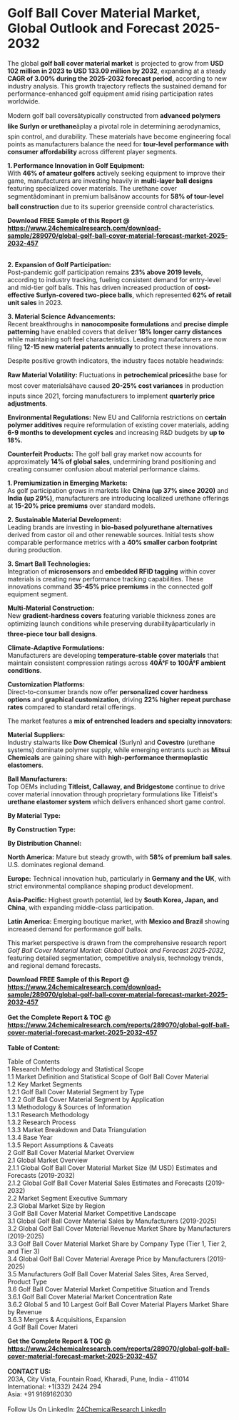 <h1>Golf Ball Cover Material Market, Global Outlook and Forecast 2025-2032</h1><p>The global <strong>golf ball cover material market</strong> is projected to grow from <strong>USD 102 million in 2023 to USD 133.09 million by 2032</strong>, expanding at a steady <strong>CAGR of 3.00% during the 2025-2032 forecast period</strong>, according to new industry analysis. This growth trajectory reflects the sustained demand for performance-enhanced golf equipment amid rising participation rates worldwide.</p><p>Modern golf ball coversâtypically constructed from <strong>advanced polymers like Surlyn or urethane</strong>âplay a pivotal role in determining aerodynamics, spin control, and durability. These materials have become engineering focal points as manufacturers balance the need for <strong>tour-level performance with consumer affordability</strong> across different player segments.</p><p><strong>1. Performance Innovation in Golf Equipment:</strong><br>
With <strong>46% of amateur golfers</strong> actively seeking equipment to improve their game, manufacturers are investing heavily in <strong>multi-layer ball designs</strong> featuring specialized cover materials. The urethane cover segmentâdominant in premium ballsânow accounts for <strong>58% of tour-level ball construction</strong> due to its superior greenside control characteristics.</p><div><b>Download FREE Sample of this Report @ 
            <a href="https://www.24chemicalresearch.com/download-sample/289070/global-golf-ball-cover-material-forecast-market-2025-2032-457">
            https://www.24chemicalresearch.com/download-sample/289070/global-golf-ball-cover-material-forecast-market-2025-2032-457</a></b></div><br><p><strong>2. Expansion of Golf Participation:</strong><br>
Post-pandemic golf participation remains <strong>23% above 2019 levels</strong>, according to industry tracking, fueling consistent demand for entry-level and mid-tier golf balls. This has driven increased production of <strong>cost-effective Surlyn-covered two-piece balls</strong>, which represented <strong>62% of retail unit sales</strong> in 2023.</p><p><strong>3. Material Science Advancements:</strong><br>
Recent breakthroughs in <strong>nanocomposite formulations</strong> and <strong>precise dimple patterning</strong> have enabled covers that deliver <strong>18% longer carry distances</strong> while maintaining soft feel characteristics. Leading manufacturers are now filing <strong>12-15 new material patents annually</strong> to protect these innovations.</p><p>Despite positive growth indicators, the industry faces notable headwinds:</p><p><strong>Raw Material Volatility:</strong> Fluctuations in <strong>petrochemical prices</strong>âthe base for most cover materialsâhave caused <strong>20-25% cost variances</strong> in production inputs since 2021, forcing manufacturers to implement <strong>quarterly price adjustments</strong>.</p><p><strong>Environmental Regulations:</strong> New EU and California restrictions on <strong>certain polymer additives</strong> require reformulation of existing cover materials, adding <strong>6-9 months to development cycles</strong> and increasing R&amp;D budgets by <strong>up to 18%</strong>.</p><p><strong>Counterfeit Products:</strong> The golf ball gray market now accounts for approximately <strong>14% of global sales</strong>, undermining brand positioning and creating consumer confusion about material performance claims.</p><p><strong>1. Premiumization in Emerging Markets:</strong><br>
As golf participation grows in markets like <strong>China (up 37% since 2020)</strong> and <strong>India (up 29%)</strong>, manufacturers are introducing localized urethane offerings at <strong>15-20% price premiums</strong> over standard models.</p><p><strong>2. Sustainable Material Development:</strong><br>
Leading brands are investing in <strong>bio-based polyurethane alternatives</strong> derived from castor oil and other renewable sources. Initial tests show comparable performance metrics with a <strong>40% smaller carbon footprint</strong> during production.</p><p><strong>3. Smart Ball Technologies:</strong><br>
Integration of <strong>microsensors</strong> and <strong>embedded RFID tagging</strong> within cover materials is creating new performance tracking capabilities. These innovations command <strong>35-45% price premiums</strong> in the connected golf equipment segment.</p><p><strong>Multi-Material Construction:</strong><br>
	New <strong>gradient-hardness covers</strong> featuring variable thickness zones are optimizing launch conditions while preserving durabilityâparticularly in <strong>three-piece tour ball designs</strong>.</p><p><strong>Climate-Adaptive Formulations:</strong><br>
	Manufacturers are developing <strong>temperature-stable cover materials</strong> that maintain consistent compression ratings across <strong>40Â°F to 100Â°F ambient conditions</strong>.</p><p><strong>Customization Platforms:</strong><br>
	Direct-to-consumer brands now offer <strong>personalized cover hardness options</strong> and <strong>graphical customization</strong>, driving <strong>22% higher repeat purchase rates</strong> compared to standard retail offerings.</p><p>The market features a <strong>mix of entrenched leaders and specialty innovators</strong>:</p><p><strong>Material Suppliers:</strong><br>
Industry stalwarts like <strong>Dow Chemical</strong> (Surlyn) and <strong>Covestro</strong> (urethane systems) dominate polymer supply, while emerging entrants such as <strong>Mitsui Chemicals</strong> are gaining share with <strong>high-performance thermoplastic elastomers</strong>.</p><p><strong>Ball Manufacturers:</strong><br>
Top OEMs including <strong>Titleist, Callaway, and Bridgestone</strong> continue to drive cover material innovation through proprietary formulations like Titleist's <strong>urethane elastomer system</strong> which delivers enhanced short game control.</p><p><strong>By Material Type:</strong></p><p><strong>By Construction Type:</strong></p><p><strong>By Distribution Channel:</strong></p><p><strong>North America:</strong> Mature but steady growth, with <strong>58% of premium ball sales</strong>. U.S. dominates regional demand.</p><p><strong>Europe:</strong> Technical innovation hub, particularly in <strong>Germany and the UK</strong>, with strict environmental compliance shaping product development.</p><p><strong>Asia-Pacific:</strong> Highest growth potential, led by <strong>South Korea, Japan, and China</strong>, with expanding middle-class participation.</p><p><strong>Latin America:</strong> Emerging boutique market, with <strong>Mexico and Brazil</strong> showing increased demand for performance golf balls.</p><p>This market perspective is drawn from the comprehensive research report <em>Golf Ball Cover Material Market: Global Outlook and Forecast 2025-2032</em>, featuring detailed segmentation, competitive analysis, technology trends, and regional demand forecasts.</p><div><b>Download FREE Sample of this Report @ 
            <a href="https://www.24chemicalresearch.com/download-sample/289070/global-golf-ball-cover-material-forecast-market-2025-2032-457">
            https://www.24chemicalresearch.com/download-sample/289070/global-golf-ball-cover-material-forecast-market-2025-2032-457</a></b></div><br><div><b>Get the Complete Report & TOC @ 
            <a href="https://www.24chemicalresearch.com/reports/289070/global-golf-ball-cover-material-forecast-market-2025-2032-457">
            https://www.24chemicalresearch.com/reports/289070/global-golf-ball-cover-material-forecast-market-2025-2032-457</a></b></div><br>
            <b>Table of Content:</b><p>Table of Contents<br />
1 Research Methodology and Statistical Scope<br />
1.1 Market Definition and Statistical Scope of Golf Ball Cover Material<br />
1.2 Key Market Segments<br />
1.2.1 Golf Ball Cover Material Segment by Type<br />
1.2.2 Golf Ball Cover Material Segment by Application<br />
1.3 Methodology & Sources of Information<br />
1.3.1 Research Methodology<br />
1.3.2 Research Process<br />
1.3.3 Market Breakdown and Data Triangulation<br />
1.3.4 Base Year<br />
1.3.5 Report Assumptions & Caveats<br />
2 Golf Ball Cover Material Market Overview<br />
2.1 Global Market Overview<br />
2.1.1 Global Golf Ball Cover Material Market Size (M USD) Estimates and Forecasts (2019-2032)<br />
2.1.2 Global Golf Ball Cover Material Sales Estimates and Forecasts (2019-2032)<br />
2.2 Market Segment Executive Summary<br />
2.3 Global Market Size by Region<br />
3 Golf Ball Cover Material Market Competitive Landscape<br />
3.1 Global Golf Ball Cover Material Sales by Manufacturers (2019-2025)<br />
3.2 Global Golf Ball Cover Material Revenue Market Share by Manufacturers (2019-2025)<br />
3.3 Golf Ball Cover Material Market Share by Company Type (Tier 1, Tier 2, and Tier 3)<br />
3.4 Global Golf Ball Cover Material Average Price by Manufacturers (2019-2025)<br />
3.5 Manufacturers Golf Ball Cover Material Sales Sites, Area Served, Product Type<br />
3.6 Golf Ball Cover Material Market Competitive Situation and Trends<br />
3.6.1 Golf Ball Cover Material Market Concentration Rate<br />
3.6.2 Global 5 and 10 Largest Golf Ball Cover Material Players Market Share by Revenue<br />
3.6.3 Mergers & Acquisitions, Expansion<br />
4 Golf Ball Cover Materi</p><div><b>Get the Complete Report & TOC @ 
            <a href="https://www.24chemicalresearch.com/reports/289070/global-golf-ball-cover-material-forecast-market-2025-2032-457">
            https://www.24chemicalresearch.com/reports/289070/global-golf-ball-cover-material-forecast-market-2025-2032-457</a></b></div><br><b>CONTACT US:</b><br>
            203A, City Vista, Fountain Road, Kharadi, Pune, India - 411014<br>
            International: +1(332) 2424 294<br>
            Asia: +91 9169162030 <br><br>
            Follow Us On LinkedIn: <a href="https://www.linkedin.com/company/24chemicalresearch/">24ChemicalResearch LinkedIn</a>